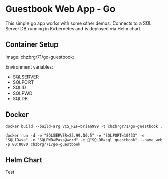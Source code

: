 # Guestbook Web App - Go
This simple go app works with some other demos. Connects to a SQL Server DB running in Kubernetes and is deployed via Helm chart

## Container Setup

Image: chzbrgr71/go-guestbook:<tag>

Environment variables:

* SQLSERVER
* SQLPORT
* SQLID
* SQLPWD
* SQLDB

## Docker

```
docker build --build-arg VCS_REF=brian999 -t chzbrgr71/go-guestbook .

docker run -d -e "SQLSERVER=23.99.10.5" -e "SQLPORT=10433" -e "SQLID=sa" -e "SQLPWD=Pass@word" -e "SQLDB=sql_guestbook" --name web -p 80:8080 chzbrgr71/go-guestbook
```

## Helm Chart
Test
